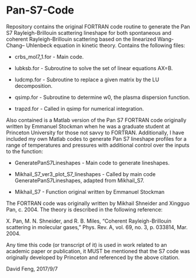 # Pan-S7-Code
Repository contains the original FORTRAN code routine to generate the Pan S7 Rayleigh-Brillouin scattering lineshape for both spontaneous and coherent Rayleigh-Brillouin scattering based on the linearized Wang-Chang–
Uhlenbeck equation in kinetic theory. Contains the following files:

- crbs_mol7_1.for - Main code.

- lubksb.for - Subroutine to solve the set of linear equations AX=B.

- ludcmp.for - Subroutine to replace a given matrix by the LU decomposition.

- qsimp.for - Subroutine to determine w0, the plasma dispersion function.

- trapzd.for - Called in qsimp for numerical integration.

Also contained is a Matlab version of the Pan S7 FORTRAN code originally written by Emmanuel Stockman when he was a graduate student at Princeton University for those not savvy to FORTRAN. Additionally, I have included my own Matlab codes to generate Pan S7 lineshape profiles for a range of temperatures and pressures with additional control over the inputs to the function:

- GeneratePanS7Lineshapes - Main code to generate lineshapes.

- Mikhail_S7_ver3_plot_S7_lineshapes - Called by main code GeneratePanS7Lineshapes, adapted from Mikhail_S7.

- Mikhail_S7 - Function original written by Emmanuel Stockman

The FORTRAN code was originally written by Mikhail Shneider and Xingguo Pan, c. 2004.
The theory is described in the following reference:

X. Pan, M. N. Shneider, and R. B. Miles, “Coherent Rayleigh-Brillouin scattering in molecular gases,” Phys. Rev. A, vol. 69, no. 3, p. 033814, Mar. 2004.

Any time this code (or transcript of it) is used in work related to an academic paper or publication, it MUST be mentioned that the S7 code was originally developed by Princeton and referenced by the above citation.


David Feng, 2017/9/7
